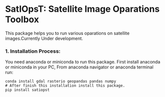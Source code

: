 # SatIOpsT: Satellite Image Oparations Toolbox
This package helps you to run various oparations on satellite images.Currently Under development.

### 1. Installation Process:
You need anaconda or miniconda to run this package. First install anaconda or miniconda in your PC, From anaconda navigator or anaconda terminal run:

    conda install gdal rasterio geopandas pandas numpy
    # After finish this installation install this package.
    pip install satiopst